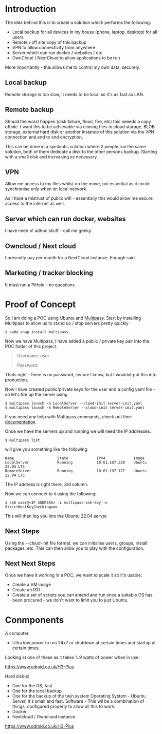 # Introduction
The idea behind this is to create a solution which performs the following:

- Local backup for all devices in my house (phone, laptop, desktop) for all users
- Remote / off site copy of this backup
- VPN to allow connectivity from anywhere
- Server which can run docker / websites / etc
- OwnCloud / NextCloud to allow applications to be run

More importantly - this allows me to control my own data, securely.

## Local backup
Remote storage is too slow, it needs to be local so it's as fast as LAN. 

## Remote backup
Should the worst happen (disk failure, flood, fire, etc) this neeeds a copy offsite. I want this to be achievable via cloning files to cloud storage, BLOB storage, external hard disk or another instance of this solution via the VPN connection and end to end encryption.

This can be done in a symbiotic solution where 2 people run the same solution, both of them dedicate a disk to the other persons backup. Starting with a small disk and increasing as necessary.

## VPN 
Allow me access to my files whilst on the move, not essential as it could synchronise only when on local network.

As I have a mistrust of public wifi - essentially this would allow me secure access to the internet as well.

## Server which can run docker, websites

I have need of adhoc stiuff - call me geeky.

## Owncloud / Next cloud

I presently pay per month for a NextCloud instance.  Enough said.

## Marketing / tracker blocking
It must run a PiHole - no questions.

# Proof of Concept

So I am doing a POC using Ubuntu and [Multipass](https://multipass.run/). Start by installing Multipass to allow us to stand up / stop servers pretty quickly

    $ sudo snap install multipass


Now we have Multipass, I have added a public / private key pair into the POC folder of this project.

> Username:  user
> 
> Password:  

Thats right - there is no password, secure I know, but I wouldnt put this into production.

Now I have created public/private keys for the user and a config yaml file - so let's fire up the server using:

    $ multipass launch -n LocalServer --cloud-init server-init.yaml
    $ multipass launch -n RemoteServer --cloud-init server-init.yaml
    

If you need any help with Multipass commands, check out their [documentation](https://multipass.run/docs). 

Once we have the servers up and running we will need the IP addresses.

    $ multipass list

will give you something like the following:

    Name                    State             IPv4             Image
    LocalServer             Running           10.61.187.229    Ubuntu 22.04 LTS
    RemoteServer            Running           10.61.187.177    Ubuntu 22.04 LTS

The IP address is right there, 3rd column.

Now we can connect to it using the following:

    $ ssh user@<IP ADDRESS> -i multipass-ssh-key -o StrictHostKeyChecking=no

This will then log you into the Ubuntu 22.04 server.

## Next Steps
Using the --cloud-init file format, we can initialise users, groups, install packages, etc.  This can then allow you to play with the configuration.

## Next Next Steps

Once we have it working in a POC, we want to scale it so it's usable:

- Create a VM image
- Create an ISO
- Create a set of scripts you can amend and run once a suitable OS has been procured - we don't want to limit you to just Ubuntu.


# Conmponents
A computer
- Ultra low power to run 24x7 or shutdown at certain times and startup at certain times.

Looking at one of these as it takes 1..9 watts of power when in use:

https://www.odroid.co.uk/H3-Plus

Hard disk(s)
- One for the OS, fast
- One for the local backup
- One for the backup of the twin system
Operating System - Ubuntu Server, it's small and fast.
Software - This wil be a combination of things, configured properly to allow all this to work.
 - Docker
 - Nextcloud / Owncloud instance

 

https://www.odroid.co.uk/H3-Plus
